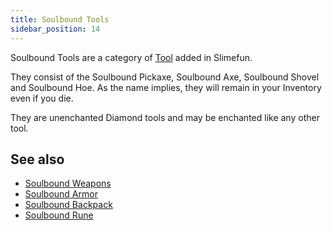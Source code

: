 ```yaml
---
title: Soulbound Tools
sidebar_position: 14
---
```


Soulbound Tools are a category of [Tool](Tools) added in Slimefun.

They consist of the Soulbound Pickaxe, Soulbound Axe, Soulbound Shovel and Soulbound Hoe. As the name implies, they will remain in your Inventory even if you die.

They are unenchanted Diamond tools and may be enchanted like any other tool.

## See also

* [Soulbound Weapons](Soulbound-Weapons)
* [Soulbound Armor](Soulbound-Armor)
* [Soulbound Backpack](Soulbound-Backpack)
* [Soulbound Rune](Soulbound-Rune)
